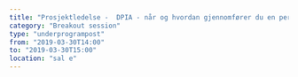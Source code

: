 ```yaml
---
title: "Prosjektledelse -  DPIA - når og hvordan gjennomfører du en personvernkonsekvensvurdering"
category: "Breakout session"
type: "underprogrampost"
from: "2019-03-30T14:00"
to: "2019-03-30T15:00"
location: "sal e"
---
```

